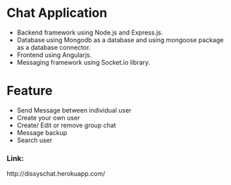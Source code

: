 # Chat Application
- Backend framework using Node.js and Express.js.<br/>
- Database using Mongodb as a database and using mongoose package as a database connector.<br/>
- Frontend using Angularjs.
- Messaging framework using Socket.io library.

# Feature
- Send Message between individual user
- Create your own user
- Create/ Edit or remove group chat
- Message backup
- Search user

<h3>Link:</h3> http://dissyschat.herokuapp.com/
